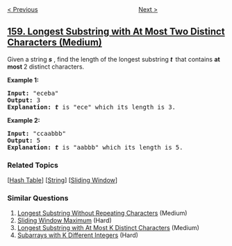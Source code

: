<!--|This file generated by command(leetcode description); DO NOT EDIT.    |-->
<!--+----------------------------------------------------------------------+-->
<!--|@author    openset <openset.wang@gmail.com>                           |-->
<!--|@link      https://github.com/openset                                 |-->
<!--|@home      https://github.com/openset/leetcode                        |-->
<!--+----------------------------------------------------------------------+-->

[< Previous](../read-n-characters-given-read4-ii-call-multiple-times "Read N Characters Given Read4 II - Call multiple times")
　　　　　　　　　　　　　　　　
[Next >](../intersection-of-two-linked-lists "Intersection of Two Linked Lists")

## [159. Longest Substring with At Most Two Distinct Characters (Medium)](https://leetcode.com/problems/longest-substring-with-at-most-two-distinct-characters "至多包含两个不同字符的最长子串")

<p>Given a string <strong><em>s</em></strong> , find the length of the longest substring&nbsp;<strong><em>t&nbsp;&nbsp;</em></strong>that contains <strong>at most </strong>2 distinct characters.</p>

<p><strong>Example 1:</strong></p>

<pre><strong>Input:</strong> &quot;eceba&quot;
<strong>Output: </strong>3
<strong>Explanation: <em>t</em></strong><em> </em>is &quot;ece&quot; which its length is 3.
</pre>

<p><strong>Example 2:</strong></p>

<pre><strong>Input:</strong> &quot;ccaabbb&quot;
<strong>Output: </strong>5
<strong>Explanation: <em>t</em></strong><em> </em>is &quot;aabbb&quot; which its length is 5.
</pre>

### Related Topics
  [[Hash Table](../../tag/hash-table/README.md)]
  [[String](../../tag/string/README.md)]
  [[Sliding Window](../../tag/sliding-window/README.md)]

### Similar Questions
  1. [Longest Substring Without Repeating Characters](../longest-substring-without-repeating-characters) (Medium)
  1. [Sliding Window Maximum](../sliding-window-maximum) (Hard)
  1. [Longest Substring with At Most K Distinct Characters](../longest-substring-with-at-most-k-distinct-characters) (Medium)
  1. [Subarrays with K Different Integers](../subarrays-with-k-different-integers) (Hard)
